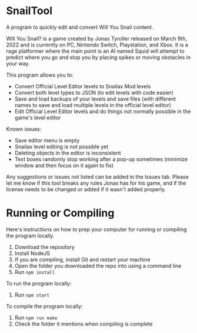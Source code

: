 # SnailTool
A program to quickly edit and convert Will You Snail content.

Will You Snail? is a game created by Jonas Tyroller released on March 9th, 2022 and is currently on PC, Nintendo Switch, Playstation, and Xbox.
It is a rage platformer where the main point is an AI named Squid will attempt to predict where you go and stop you by placing spikes or moving obstacles in your way.

This program allows you to:
- Convert Official Level Editor levels to Snailax Mod levels
- Convert both level types to JSON (to edit levels with code easier)
- Save and load backups of your levels and save files (with different names to save and load multiple levels in the official level editor)
- Edit Official Level Editor levels and do things not normally possible in the game's level editor

Known issues:
- Save editor menu is empty
- Snailax level editing is not possible yet
- Deleting objects in the editor is inconsistent
- Text boxes randomly stop working after a pop-up sometimes (minimize window and then focus on it again to fix)

Any suggestions or issues not listed can be added in the Issues tab.
Please let me know if this tool breaks any rules Jonas has for his game, and if the license needs to be changed or added if it wasn't added properly.

# Running or Compiling
Here's instructions on how to prep your computer for running or compiling the program locally.
1. Download the repository
2. Install NodeJS
3. If you are compiling, install Git and restart your machine
4. Open the folder you downloaded the repo into using a command line
5. Run ``npm install``

To run the program locally:
1. Run ``npm start``

To compile the program locally:
1. Run ``npm run make``
2. Check the folder it mentions when compiling is complete

